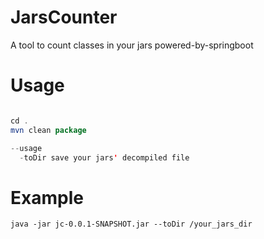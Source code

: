 # JarsCounter

A tool to count classes in your jars powered-by-springboot


# Usage

```java

cd .
mvn clean package

--usage
  -toDir save your jars' decompiled file
```

# Example
```shell
java -jar jc-0.0.1-SNAPSHOT.jar --toDir /your_jars_dir
```
